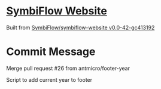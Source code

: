 # [SymbiFlow Website](https://symbiflow.github.io)

Built from [SymbiFlow/symbiflow-website v0.0-42-gc413192](https://github.com/SymbiFlow/symbiflow-website/commit/c4131921e93da92ae6e4d61ad8b7d6b2d9c37ea2)

# Commit Message

Merge pull request #26 from antmicro/footer-year

Script to add current year to footer
